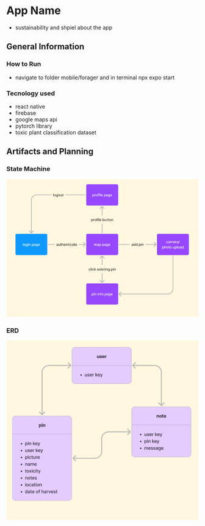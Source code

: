 # App Name
* sustainability and shpiel about the app

## General Information
### How to Run
* navigate to folder mobile/forager and in terminal npx expo start

### Tecnology used
* react native
* firebase
* google maps api
* pytorch library
* toxic plant classification dataset

## Artifacts and Planning


### State Machine
![State machine](./artifacts/stateDiagram.png)

### ERD
![ERD](./artifacts/ERD.png)